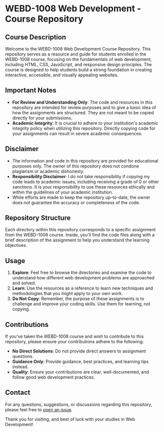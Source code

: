 # WEBD-1008 Web Development - Course Repository

## Course Description
Welcome to the WEBD-1008 Web Development Course Repository. This repository serves as a resource and guide for students enrolled in the WEBD-1008 course, focusing on the fundamentals of web development, including HTML, CSS, JavaScript, and responsive design principles. The course is designed to help students build a strong foundation in creating interactive, accessible, and visually appealing websites.

## Important Notes
- **For Review and Understanding Only**: The code and resources in this repository are intended for review purposes and to give a basic idea of how the assignments are structured. They are not meant to be copied directly for your submissions.
- **Academic Integrity**: It is crucial to adhere to your institution's academic integrity policy when utilizing this repository. Directly copying code for your assignments can result in severe academic consequences.

## Disclaimer
- The information and code in this repository are provided for educational purposes only. The owner of this repository does not condone plagiarism or academic dishonesty.
- **Responsibility Disclaimer**: I do not take responsibility if copying my code leads to academic issues, including receiving a grade of 0 or other sanctions. It is your responsibility to use these resources ethically and within the guidelines of your academic institution.
- While efforts are made to keep the repository up-to-date, the owner does not guarantee the accuracy or completeness of the code.

## Repository Structure
Each directory within this repository corresponds to a specific assignment from the WEBD-1008 course. Inside, you'll find the code files along with a brief description of the assignment to help you understand the learning objectives.

## Usage
1. **Explore**: Feel free to browse the directories and examine the code to understand how different web development problems are approached and solved.
2. **Learn**: Use the resources as a reference to learn new techniques and methodologies that you might apply to your own work.
3. **Do Not Copy**: Remember, the purpose of these assignments is to challenge and improve your coding skills. Use them for learning, not copying.

## Contributions
If you've taken the WEBD-1008 course and wish to contribute to this repository, please ensure your contributions adhere to the following:
- **No Direct Solutions**: Do not provide direct answers to assignment questions.
- **Guidance Only**: Provide guidance, best practices, and learning tips instead.
- **Quality**: Ensure your contributions are clear, well-documented, and follow good web development practices.

## Contact
For any questions, suggestions, or discussions regarding this repository, please feel free to [open an issue](link-to-your-repository-issues-section).

Thank you for visiting, and best of luck with your studies in Web Development!
